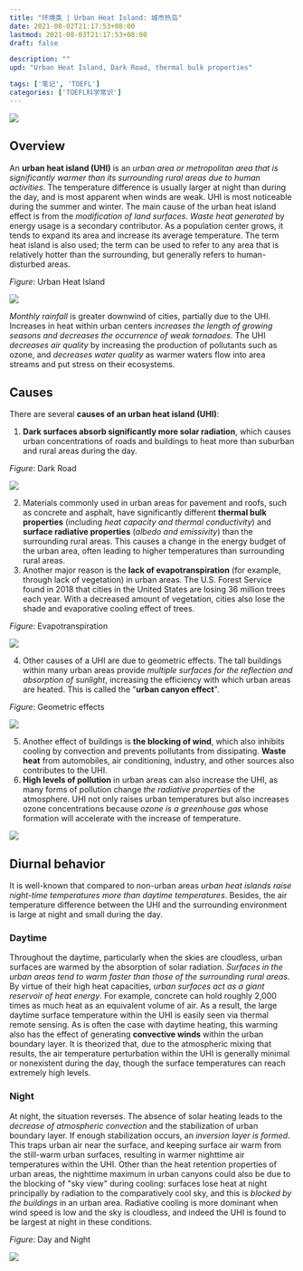 ```yaml
---
title: "环境类 | Urban Heat Island: 城市热岛"
date: 2021-08-02T21:17:53+08:00
lastmod: 2021-08-03T21:17:53+08:00
draft: false

description: ""
upd: "Urban Heat Island, Dark Road, thermal bulk properties"

tags: ['笔记', 'TOEFL']
categories: ['TOEFL科学常识']
---
```


![](https://cdn.jsdelivr.net/gh/henrywu97/FigBed@master/Figs/20210819165755.jpg)

## Overview

An **urban heat island (UHI)** is an *urban area or metropolitan area that is significantly warmer than its surrounding rural areas due to human activities*. The temperature difference is usually larger at night than during the day, and is most apparent when winds are weak. UHI is most noticeable during the summer and winter. The main cause of the urban heat island effect is from the *modification of land surfaces*. *Waste heat generated* by energy usage is a secondary contributor. As a population center grows, it tends to expand its area and increase its average temperature. The term heat island is also used; the term can be used to refer to any area that is relatively hotter than the surrounding, but generally refers to human-disturbed areas.

*Figure*: Urban Heat Island

![](https://cdn.jsdelivr.net/gh/henrywu97/FigBed@master/Figs/20210819165717.jpg)

*Monthly rainfall* is greater downwind of cities, partially due to the UHI. Increases in heat within urban centers *increases the length of growing seasons and decreases the occurrence of weak tornadoes*. The UHI *decreases air quality* by increasing the production of pollutants such as ozone, and *decreases water quality* as warmer waters flow into area streams and put stress on their ecosystems.

## Causes

There are several **causes of an urban heat island (UHI)**:

1. **Dark surfaces absorb significantly more solar radiation**, which causes urban concentrations of roads and buildings to heat more than suburban and rural areas during the day.

*Figure*: Dark Road

![](https://cdn.jsdelivr.net/gh/henrywu97/FigBed@master/Figs/20210819165859.jpg)

2. Materials commonly used in urban areas for pavement and roofs, such as concrete and asphalt, have significantly different **thermal bulk properties** (including *heat capacity and thermal conductivity*) and **surface radiative properties** (*albedo and emissivity*) than the surrounding rural areas. This causes a change in the energy budget of the urban area, often leading to higher temperatures than surrounding rural areas.
3. Another major reason is the **lack of evapotranspiration** (for example, through lack of vegetation) in urban areas. The U.S. Forest Service found in 2018 that cities in the United States are losing 36 million trees each year. With a decreased amount of vegetation, cities also lose the shade and evaporative cooling effect of trees.

*Figure*: Evapotranspiration

![](https://cdn.jsdelivr.net/gh/henrywu97/FigBed@master/Figs/20210819170004.jpg)

4. Other causes of a UHI are due to geometric effects. The tall buildings within many urban areas provide *multiple surfaces for the reflection and absorption of sunlight*, increasing the efficiency with which urban areas are heated. This is called the "**urban canyon effect**".

*Figure*: Geometric effects

![](https://cdn.jsdelivr.net/gh/henrywu97/FigBed@master/Figs/20210819170031.jpg)

5. Another effect of buildings is **the blocking of wind**, which also inhibits cooling by convection and prevents pollutants from dissipating. **Waste heat** from automobiles, air conditioning, industry, and other sources also contributes to the UHI.
6. **High levels of pollution** in urban areas can also increase the UHI, as many forms of pollution change *the radiative properties* of the atmosphere. UHI not only raises urban temperatures but also increases ozone concentrations because *ozone is a greenhouse gas* whose formation will accelerate with the increase of temperature.

![](https://cdn.jsdelivr.net/gh/henrywu97/FigBed@master/Figs/20210819222101.jpg)

## Diurnal behavior

It is well-known that compared to non-urban areas *urban heat islands raise night-time temperatures more than daytime temperatures*. Besides, the air temperature difference between the UHI and the surrounding environment is large at night and small during the day.

### Daytime

Throughout the daytime, particularly when the skies are cloudless, urban surfaces are warmed by the absorption of solar radiation. *Surfaces in the urban areas tend to warm faster than those of the surrounding rural areas*. By virtue of their high heat capacities, *urban surfaces act as a giant reservoir of heat energy*. For example, concrete can hold roughly 2,000 times as much heat as an equivalent volume of air. As a result, the large daytime surface temperature within the UHI is easily seen via thermal remote sensing. As is often the case with daytime heating, this warming also has the effect of generating **convective winds** within the urban boundary layer. It is theorized that, due to the atmospheric mixing that results, the air temperature perturbation within the UHI is generally minimal or nonexistent during the day, though the surface temperatures can reach extremely high levels.

### Night

At night, the situation reverses. The absence of solar heating leads to the *decrease of atmospheric convection* and the stabilization of urban boundary layer. If enough stabilization occurs, an *inversion layer is formed*. This traps urban air near the surface, and keeping surface air warm from the still-warm urban surfaces, resulting in warmer nighttime air temperatures within the UHI. Other than the heat retention properties of urban areas, the nighttime maximum in urban canyons could also be due to the blocking of "sky view" during cooling: surfaces lose heat at night principally by radiation to the comparatively cool sky, and this is *blocked by the buildings* in an urban area. Radiative cooling is more dominant when wind speed is low and the sky is cloudless, and indeed the UHI is found to be largest at night in these conditions.

*Figure*: Day and Night

![](https://cdn.jsdelivr.net/gh/henrywu97/FigBed@master/Figs/20210819170057.jpg)